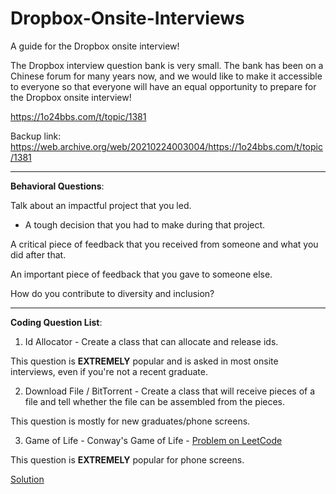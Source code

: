 # Dropbox-Onsite-Interviews
A guide for the Dropbox onsite interview!

The Dropbox interview question bank is very small. The bank has been on a Chinese forum for many years now, and we would like to make it accessible to everyone so that everyone will have an equal opportunity to prepare for the Dropbox onsite interview!

https://1o24bbs.com/t/topic/1381

Backup link: https://web.archive.org/web/20210224003004/https://1o24bbs.com/t/topic/1381


---

**Behavioral Questions**:

Talk about an impactful project that you led.
* A tough decision that you had to make during that project.

A critical piece of feedback that you received from someone and what you did after that.

An important piece of feedback that you gave to someone else.

How do you contribute to diversity and inclusion?

---

**Coding Question List**: 

1. Id Allocator - Create a class that can allocate and release ids. 

This question is **EXTREMELY** popular and is asked in most onsite interviews, even if you're not a recent graduate.


2. Download File / BitTorrent - Create a class that will receive pieces of a file and tell whether the file can be assembled from the pieces. 

This question is mostly for new graduates/phone screens. 

3. Game of Life - Conway's Game of Life - [Problem on LeetCode](https://leetcode.com/problems/game-of-life/)

This question is **EXTREMELY** popular for phone screens. 

[Solution](.\code\game_of_life.py)
